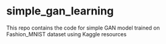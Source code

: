# simple_gan_learning
This repo contains the code for simple GAN model trained on Fashion_MNIST dataset using Kaggle resources
